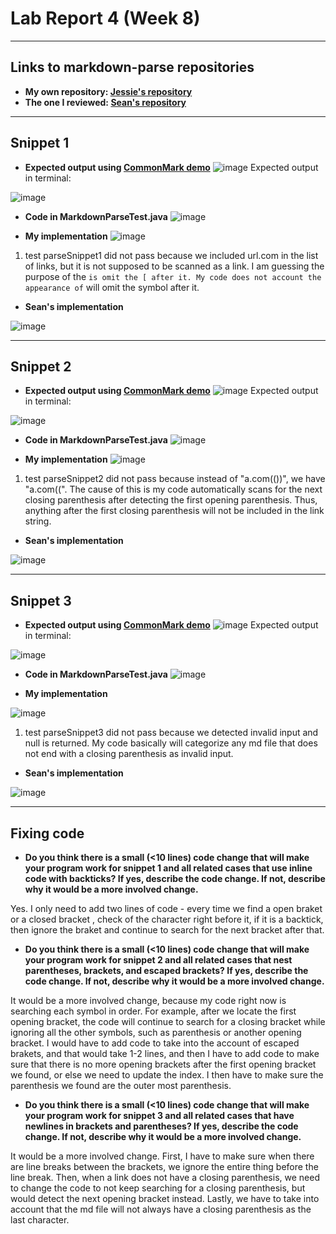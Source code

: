 # Lab Report 4 (Week 8)
---
## Links to markdown-parse repositories
* **My own repository: [Jessie's repository](https://github.com/ouyangca/markdown-parse)**
* **The one I reviewed: [Sean's repository](https://github.com/5ean-github/markdown-parse)**
---
## Snippet 1
* **Expected output using [CommonMark demo](https://spec.commonmark.org/dingus/)**
![image](https://user-images.githubusercontent.com/51312196/155672226-dbc5c11a-1cc1-4f3d-8236-0f94d0226207.png)
Expected output in terminal:

![image](https://user-images.githubusercontent.com/51312196/155676639-f7be66c7-d3e1-4e3d-9ed0-5852e435a3b9.png)

* **Code in MarkdownParseTest.java**
![image](https://user-images.githubusercontent.com/51312196/155817791-1f8c82f2-e51a-425c-a840-b743566406df.png)

* **My implementation**
![image](https://user-images.githubusercontent.com/51312196/155818011-02db0e90-3575-4599-bdd7-b48ad20dab22.png)

1)  test parseSnippet1 did not pass because we included url.com in the list of links, but it is not supposed to be scanned as a link. I am guessing the purpose of the ` is omit the [ after it. My code does not account the appearance of ` will omit the symbol after it.

* **Sean's implementation**

![image](https://user-images.githubusercontent.com/51312196/155860996-3f945ba8-b0c5-4bf5-9fd8-07f52ec33491.png)

---
## Snippet 2
* **Expected output using [CommonMark demo](https://spec.commonmark.org/dingus/)**
![image](https://user-images.githubusercontent.com/51312196/155677987-ed6d038b-fa1a-441c-bfce-23b1e61b13a9.png)
Expected output in terminal:

![image](https://user-images.githubusercontent.com/51312196/155677903-df650216-13b5-41a4-a0d5-7922d9eff2e9.png)

* **Code in MarkdownParseTest.java**
![image](https://user-images.githubusercontent.com/51312196/155817806-61fb051b-8c72-40b3-8a25-6bc2ba29ce7b.png)

* **My implementation**
![image](https://user-images.githubusercontent.com/51312196/155818011-02db0e90-3575-4599-bdd7-b48ad20dab22.png)

1)  test parseSnippet2 did not pass because instead of "a.com(())", we have "a.com((". The cause of this is my code automatically scans for the next closing parenthesis after detecting the first opening parenthesis. Thus, anything after the first closing parenthesis will not be included in the link string. 


* **Sean's implementation**

![image](https://user-images.githubusercontent.com/51312196/155861001-81e8c039-6008-4981-9412-7fe7a86673eb.png)

---
## Snippet 3
* **Expected output using [CommonMark demo](https://spec.commonmark.org/dingus/)**
![image](https://user-images.githubusercontent.com/51312196/155678515-a1b4bf48-a7c2-4739-bb56-1c62d8aaf817.png)
Expected output in terminal:

![image](https://user-images.githubusercontent.com/51312196/155678670-f2f23ba3-a84d-4c8a-89ef-c6802af9c628.png)

* **Code in MarkdownParseTest.java**
![image](https://user-images.githubusercontent.com/51312196/155817838-2445d995-5882-419e-b7af-da7b7c5a26ea.png)

* **My implementation**

![image](https://user-images.githubusercontent.com/51312196/155818011-02db0e90-3575-4599-bdd7-b48ad20dab22.png)

1)  test parseSnippet3 did not pass because we detected invalid input and null is returned. My code basically will categorize any md file that does not end with a closing parenthesis as invalid input. 
* **Sean's implementation**

![image](https://user-images.githubusercontent.com/51312196/155861011-5df9c9a2-4b10-40cb-8afc-49e072f055e2.png)

---
## Fixing code
* **Do you think there is a small (<10 lines) code change that will make your program work for snippet 1 and all related cases that use inline code with backticks? If yes, describe the code change. If not, describe why it would be a more involved change.**

Yes. I only need to add two lines of code - every time we find a open braket or a closed bracket , check of the character right before it, if it is a backtick, then ignore the braket and continue to search for the next bracket after that.
* **Do you think there is a small (<10 lines) code change that will make your program work for snippet 2 and all related cases that nest parentheses, brackets, and escaped brackets? If yes, describe the code change. If not, describe why it would be a more involved change.**

It would be a more involved change, because my code right now is searching each symbol in order. For example, after we locate the first opening bracket, the code will continue to search for a closing bracket while ignoring all the other symbols, such as parenthesis or another opening bracket. I would have to add code to take into the account of escaped brakets, and that would take 1-2 lines, and then I have to add code to make sure that there is no more opening brackets after the first opening bracket we found, or else we need to update the index. I then have to make sure the parenthesis we found are the outer most parenthesis.


* **Do you think there is a small (<10 lines) code change that will make your program work for snippet 3 and all related cases that have newlines in brackets and parentheses? If yes, describe the code change. If not, describe why it would be a more involved change.**

It would be a more involved change. First, I have to make sure when there are line breaks between the brackets, we ignore the entire thing before the line break. Then, when a link does not have a closing parenthesis, we need to change the code to not keep searching for a closing parenthesis, but would detect the next opening bracket instead. Lastly, we have to take into account that the md file will not always have a closing parenthesis as the last character. 
